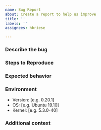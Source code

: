 ```yaml
---
name: Bug Report
about: Create a report to help us improve
title: ''
labels: ''
assignees: hbriese

---
```


<!--Attach your hardware info file, created by running 'fancon -i' -->
### Describe the bug

### Steps to Reproduce    <!-- Remove section if unnecessary -->

### Expected behavior      <!-- Remove section if unnecessary -->

### Environment
 - Version: [e.g. 0.20.1]
 - OS: [e.g. Ubuntu 19.10]
 - Kernel: [e.g. 5.3.0-40]

### Additional context       <!-- Remove section if unnecessary -->
